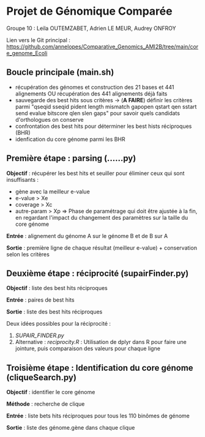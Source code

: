 # Projet de Génomique Comparée
Groupe 10 : Leila OUTEMZABET, Adrien LE MEUR, Audrey ONFROY

Lien vers le Git principal : https://github.com/annelopes/Comparative_Genomics_AMI2B/tree/main/core_genome_Ecoli

## Boucle principale (main.sh)
- récupération des génomes et construction des 21 bases et 441 alignements OU récupération des 441 alignements déjà faits
- sauvegarde des best hits sous critères
 → (**A FAIRE**) définir les critères parmi "qseqid sseqid pident length mismatch gapopen qstart qen sstart send evalue bitscore qlen slen gaps" pour savoir quels candidats d'orthologues on conserve
- confrontation des best hits pour déterminer les best hists réciproques (BHR)
- idenfication du core génome parmi les BHR

## Première étape : parsing (......py)
**Objectif** : récupérer les best hits et seuiller pour éliminer ceux qui sont insuffisants :
- gène avec la meilleur e-value
- e-value > Xe
- coverage > Xc
- autre-param > Xp
=> Phase de paramétrage qui doit être ajustée à la fin, en regardant l'impact du changement des paramètres sur la taille du core génome

**Entrée** : alignement du génome A sur le génome B et de B sur A

**Sortie** : première ligne de chaque résultat (meilleur e-value) + conservation selon les critères


## Deuxième étape : réciprocité (supairFinder.py)
**Objectif** : liste des best hits réciproques

**Entrée** : paires de best hits

**Sortie** : liste des best hits réciproques


Deux idées possibles pour la réciprocité :
1) *SUPAIR_FINDER.py*
2) Alternative : *reciprocity.R* : Utilisation de dplyr dans R pour faire une jointure, puis comparaison des valeurs pour chaque ligne

## Troisième étape : Identification du core génome (cliqueSearch.py)
**Objectif** : identifier le core génome

**Méthode** : recherche de clique

**Entrée** : liste bets hits réciproques pour tous les 110 binômes de génome

**Sortie** : liste des génome.gène dans chaque clique
